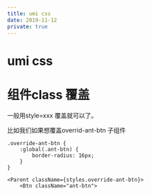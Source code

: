 ```yaml
---
title: umi css
date: 2019-11-12
private: true
---
```

# umi css
# 组件class 覆盖
一般用style=xxx 覆盖就可以了。

比如我们如果想覆盖overrid-ant-btn 子组件

    .override-ant-btn {
        :global(.ant-btn) {
            border-radius: 16px;
        }
    }

    <Parent className={styles.override-ant-btn}>
        <Btn className="ant-btn">